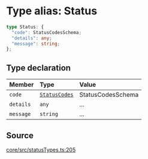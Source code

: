 # Type alias: Status

```ts
type Status: {
  "code": StatusCodesSchema;
  "details": any;
  "message": string;
};
```

## Type declaration

| Member | Type | Value |
| :------ | :------ | :------ |
| `code` | [`StatusCodes`](../enumerations/StatusCodes.md) | StatusCodesSchema |
| `details` | `any` | ... |
| `message` | `string` | ... |

## Source

[core/src/statusTypes.ts:205](https://github.com/firebase/genkit/blob/9cb10ef63dd6659f1a31ffd2367b7efa8acc10e5/js/core/src/statusTypes.ts#L205)
